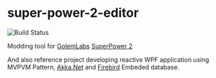 # super-power-2-editor

 ![Build Status](https://img.shields.io/badge/super--power--2--editor-alpha-red.svg)

Modding tool for [GolemLabs](http://www.golemlabs.com/) [SuperPower 2](https://store.steampowered.com/app/282400/SuperPower_2_Steam_Edition/)

And also reference project developing reactive WPF application using MVPVM Pattern, [Akka.Net](https://github.com/akkadotnet/akka.net) and [Firebird](https://firebirdsql.org/) Embeded database.
